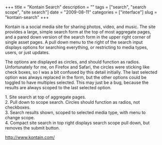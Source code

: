 +++
title = "Kontain Search"
description = ""
tags = ["search", "search scope", "site search"]
date = "2009-08-11"
categories = ["interface"]
slug = "kontain-search"
+++


<p>Kontain is a social media site for sharing photos, video, and music. The site provides a large, simple search form at the top of most aggregate pages, and a pared down version of the search form in the upper right corner of single asset pages. A pull down menu to the right of the search input displays options for searching everything, or restricting to media types, users, or just updates. </p>
<p>The options are displayed as circles, and should function as radios. Unfortunately for me, on Firefox and Safari, the circles were sticking like check boxes, so I was a bit confused by this detail initially. The last selected option was always replaced in the form, but the other options could be toggled to have multiples selected. This may just be a bug, because the results are always scoped to the last selected option.</p>
<div id="screens-full" class="clear"><div class="caption">1. Site search at top of aggregate pages.</div><div class="fullimg clear"><a href="//konigi.com/media/interface/kontain-search-1.png" class="group" rel="group" title="1. Site search at top of aggregate pages."><img src="//konigi.com/media/interface/kontain-search-1.png" alt="" class="img-responsive"></a></div></div><div id="screens-full" class="clear"><div class="caption">2. Pull down to scope search. Circles should function as radios, not checkboxes.</div><div class="fullimg clear"><a href="//konigi.com/media/interface/kontain-search-2.png" class="group" rel="group" title="2. Pull down to scope search. Circles should function as radios, not checkboxes."><img src="//konigi.com/media/interface/kontain-search-2.png" alt="" class="img-responsive"></a></div></div><div id="screens-full" class="clear"><div class="caption">3. Search results shown, scoped to selected media type, with menu to change scope.</div><div class="fullimg clear"><a href="//konigi.com/media/interface/kontain-search-3.png" class="group" rel="group" title="3. Search results shown, scoped to selected media type, with menu to change scope."><img src="//konigi.com/media/interface/kontain-search-3.png" alt="" class="img-responsive"></a></div></div><div id="screens-full" class="clear"><div class="caption">4. Compact site search in top right displays search scope pull down, but removes the submit button.</div><div class="fullimg clear"><a href="//konigi.com/media/interface/kontain-search-4.png" class="group" rel="group" title="4. Compact site search in top right displays search scope pull down, but removes the submit button."><img src="//konigi.com/media/interface/kontain-search-4.png" alt="" class="img-responsive"></a></div></div><div id="screens-full" class="clear"><div class="fullimg clear"><a href="//konigi.com/media/interface/kontain-search-5.png" class="group" rel="group" title="5. "><img src="//konigi.com/media/interface/kontain-search-5.png" alt="" class="img-responsive"></a></div></div>        
<p><a href="http://www.kontain.com/">http://www.kontain.com/</a></p>

